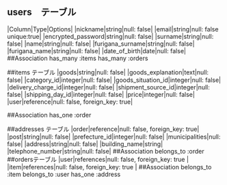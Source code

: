 ## users　テーブル

|Column|Type|Options|
|nickname|string|null: false|
|email|string|null: false unique:true|
|encrypted_password|string|null: false|
|surname|string|null: false|
|name|string|null: false|
|furigana_surname|string|null: false|
|furigana_name|string|null: false|
|date_of_birth|date|null: false|
##Association
has_many :items
has_many :orders


##items テーブル
|goods|string|null: false|
|goods_explanation|text|null: false|
|category_id|integer|null: false|
|goods_situation_id|integer|null: false|
|delivery_charge_id|integer|null: false|
|shipment_source_id|integer|null: false|
|shipping_day_id|integer|null: false|
|price|integer|null: false|
|user|reference|null: false, foreign_key: true|

##Association
has_one :order

##addresses テーブル
|order|reference|null: false, foreign_key: true|
|post|string|null: false|
|prefecture_id|integer|null: false|
|municipalities|null: false|
|address|string|null: false|
|building_name|string|
|telephone_number|string|null: false|
##Association
belongs_to :order
##ordersテーブル
|user|references|null: false, foreign_key: true |
|item|references|null: false, foreign_key: true |
##Association
belongs_to :item
belongs_to :user
has_one :address

